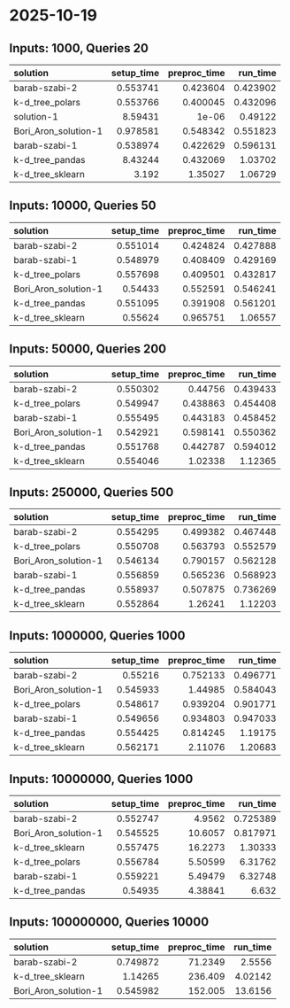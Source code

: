 # 2025-10-19

## Inputs: 1000, Queries 20

| solution             |   setup_time |   preproc_time |   run_time |
|:---------------------|-------------:|---------------:|-----------:|
| barab-szabi-2        |     0.553741 |       0.423604 |   0.423902 |
| k-d_tree_polars      |     0.553766 |       0.400045 |   0.432096 |
| solution-1           |     8.59431  |       1e-06    |   0.49122  |
| Bori_Aron_solution-1 |     0.978581 |       0.548342 |   0.551823 |
| barab-szabi-1        |     0.538974 |       0.422629 |   0.596131 |
| k-d_tree_pandas      |     8.43244  |       0.432069 |   1.03702  |
| k-d_tree_sklearn     |     3.192    |       1.35027  |   1.06729  |

## Inputs: 10000, Queries 50

| solution             |   setup_time |   preproc_time |   run_time |
|:---------------------|-------------:|---------------:|-----------:|
| barab-szabi-2        |     0.551014 |       0.424824 |   0.427888 |
| barab-szabi-1        |     0.548979 |       0.408409 |   0.429169 |
| k-d_tree_polars      |     0.557698 |       0.409501 |   0.432817 |
| Bori_Aron_solution-1 |     0.54433  |       0.552591 |   0.546241 |
| k-d_tree_pandas      |     0.551095 |       0.391908 |   0.561201 |
| k-d_tree_sklearn     |     0.55624  |       0.965751 |   1.06557  |

## Inputs: 50000, Queries 200

| solution             |   setup_time |   preproc_time |   run_time |
|:---------------------|-------------:|---------------:|-----------:|
| barab-szabi-2        |     0.550302 |       0.44756  |   0.439433 |
| k-d_tree_polars      |     0.549947 |       0.438863 |   0.454408 |
| barab-szabi-1        |     0.555495 |       0.443183 |   0.458452 |
| Bori_Aron_solution-1 |     0.542921 |       0.598141 |   0.550362 |
| k-d_tree_pandas      |     0.551768 |       0.442787 |   0.594012 |
| k-d_tree_sklearn     |     0.554046 |       1.02338  |   1.12365  |

## Inputs: 250000, Queries 500

| solution             |   setup_time |   preproc_time |   run_time |
|:---------------------|-------------:|---------------:|-----------:|
| barab-szabi-2        |     0.554295 |       0.499382 |   0.467448 |
| k-d_tree_polars      |     0.550708 |       0.563793 |   0.552579 |
| Bori_Aron_solution-1 |     0.546134 |       0.790157 |   0.562128 |
| barab-szabi-1        |     0.556859 |       0.565236 |   0.568923 |
| k-d_tree_pandas      |     0.558937 |       0.507875 |   0.736269 |
| k-d_tree_sklearn     |     0.552864 |       1.26241  |   1.12203  |

## Inputs: 1000000, Queries 1000

| solution             |   setup_time |   preproc_time |   run_time |
|:---------------------|-------------:|---------------:|-----------:|
| barab-szabi-2        |     0.55216  |       0.752133 |   0.496771 |
| Bori_Aron_solution-1 |     0.545933 |       1.44985  |   0.584043 |
| k-d_tree_polars      |     0.548617 |       0.939204 |   0.901771 |
| barab-szabi-1        |     0.549656 |       0.934803 |   0.947033 |
| k-d_tree_pandas      |     0.554425 |       0.814245 |   1.19175  |
| k-d_tree_sklearn     |     0.562171 |       2.11076  |   1.20683  |

## Inputs: 10000000, Queries 1000

| solution             |   setup_time |   preproc_time |   run_time |
|:---------------------|-------------:|---------------:|-----------:|
| barab-szabi-2        |     0.552747 |        4.9562  |   0.725389 |
| Bori_Aron_solution-1 |     0.545525 |       10.6057  |   0.817971 |
| k-d_tree_sklearn     |     0.557475 |       16.2273  |   1.30333  |
| k-d_tree_polars      |     0.556784 |        5.50599 |   6.31762  |
| barab-szabi-1        |     0.559221 |        5.49479 |   6.32748  |
| k-d_tree_pandas      |     0.54935  |        4.38841 |   6.632    |

## Inputs: 100000000, Queries 10000

| solution             |   setup_time |   preproc_time |   run_time |
|:---------------------|-------------:|---------------:|-----------:|
| barab-szabi-2        |     0.749872 |        71.2349 |    2.5556  |
| k-d_tree_sklearn     |     1.14265  |       236.409  |    4.02142 |
| Bori_Aron_solution-1 |     0.545982 |       152.005  |   13.6156  |